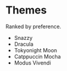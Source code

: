 # Themes

Ranked by preference.

- Snazzy
- Dracula
- Tokyonight Moon
- Catppuccin Mocha
- Modus Vivendi
